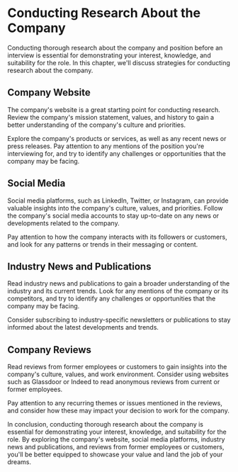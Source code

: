 Conducting Research About the Company
======================================================================================

Conducting thorough research about the company and position before an interview is essential for demonstrating your interest, knowledge, and suitability for the role. In this chapter, we'll discuss strategies for conducting research about the company.

Company Website
---------------

The company's website is a great starting point for conducting research. Review the company's mission statement, values, and history to gain a better understanding of the company's culture and priorities.

Explore the company's products or services, as well as any recent news or press releases. Pay attention to any mentions of the position you're interviewing for, and try to identify any challenges or opportunities that the company may be facing.

Social Media
------------

Social media platforms, such as LinkedIn, Twitter, or Instagram, can provide valuable insights into the company's culture, values, and priorities. Follow the company's social media accounts to stay up-to-date on any news or developments related to the company.

Pay attention to how the company interacts with its followers or customers, and look for any patterns or trends in their messaging or content.

Industry News and Publications
------------------------------

Read industry news and publications to gain a broader understanding of the industry and its current trends. Look for any mentions of the company or its competitors, and try to identify any challenges or opportunities that the company may be facing.

Consider subscribing to industry-specific newsletters or publications to stay informed about the latest developments and trends.

Company Reviews
---------------

Read reviews from former employees or customers to gain insights into the company's culture, values, and work environment. Consider using websites such as Glassdoor or Indeed to read anonymous reviews from current or former employees.

Pay attention to any recurring themes or issues mentioned in the reviews, and consider how these may impact your decision to work for the company.

In conclusion, conducting thorough research about the company is essential for demonstrating your interest, knowledge, and suitability for the role. By exploring the company's website, social media platforms, industry news and publications, and reviews from former employees or customers, you'll be better equipped to showcase your value and land the job of your dreams.
